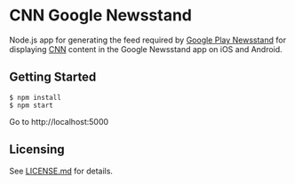 # CNN Google Newsstand

Node.js app for generating the feed required by
[Google Play Newsstand](https://play.google.com/store/newsstand) for displaying
[CNN](http://cnn.com) content in the Google Newsstand app on iOS and Android.


## Getting Started

```shell
$ npm install
$ npm start
```

Go to http://localhost:5000



## Licensing

See [LICENSE.md](./LICENSE.md) for details.


